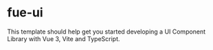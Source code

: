 # fue-ui

This template should help get you started developing a UI Component Library with Vue 3, Vite and TypeScript.
